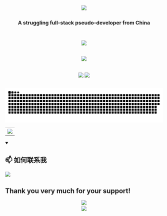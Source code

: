 
<h1 align="center">
  <a href="https://www.qindalin.com/">
    <img src="https://readme-typing-svg.herokuapp.com/?lines=%27%27，Hi%20,%20I%27m%20Cuman%20%E5%85%AB%E9%9B%B6%E5%90%8E,%E7%94%9F%E4%BA%8E%E4%B8%AD%E5%8E%9F!，%27&center=true&size=27">
  </a>
</h1>
<h3 align="center">A struggling full-stack pseudo-developer from China</h3>
<br>
<!-- 徽章start -->
<p align="center">

  <!-- 访客徽章 -->
 <img src="https://visitor-badge.glitch.me/badge?page_id=cumany.github&left_color=green&right_color=red">
</p>
<!-- 徽章end -->
<br>
<!-- Github奖杯🏆start -->
<div align="center"> <img src="https://github-profile-trophy.vercel.app/?username=cumany&theme=onedark&row=1&column=6&no-frame=true&no-bg=true"> </div>
<!-- Github奖杯🏆end -->
<br>
<br>
<!-- 统计卡片start -->
<div align="center">
  <img height="137px" src="https://github-readme-stats.vercel.app/api?username=cumany&hide_title=true&hide_border=true&show_icons=trueline_height=21&text_color=000&icon_color=000&bg_color=0,ea6161,ffc64d,fffc4d,52fa5a&theme=graywhite" />
  <img height="137px" src="https://github-readme-stats.vercel.app/api/top-langs/?username=sun0225SUN&hide_title=true&hide_border=true&layout=compact&langs_count=6&text_color=000&icon_color=fff&bg_color=0,52fa5a,4dfcff,c64dff&theme=graywhite" />
</div>
<!-- 统计卡片end -->
<br>
<div align="center">
  
![Snake Chart](https://raw.githubusercontent.com/cumany/cumany/output/github-contribution-grid-snake.svg)

  </div>
<table align="center">
  <tr>
    <td>
      <img src="https://activity-graph.herokuapp.com/graph?username=cumany&theme=dracula&bg_color=FF000000&hide_border=true" />
    </td>
  </tr>
</table>
<details open="">
  <summary><h2 dir="auto">📫</g-emoji> 如何联系我</h2></summary>
 <img src="https://user-images.githubusercontent.com/42957010/219064370-f4fc7a80-168c-4e87-9976-3f517e7df3de.png" width='200px'>
</details>

## Thank you very much for your support!

<div align="center"><img width="300" src="https://ghproxy.com/https://raw.githubusercontent.com/cumany/cumany/main/pic/202209192228895.png" />
</div>

<div align="center"><a href="https://www.buymeacoffee.com/Cuman"><img src="https://img.buymeacoffee.com/button-api/?text=Buy me a coffee &emoji=&slug=Cuman&button_colour=BD5FFF&font_colour=ffffff&font_family=Poppins&outline_colour=000000&coffee_colour=FFDD00" /></a>
</div>





          
                
